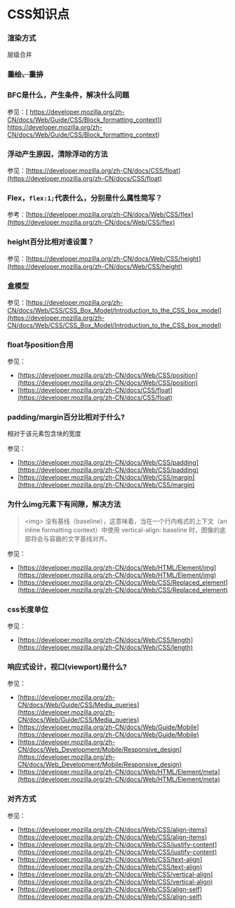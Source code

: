 # CSS知识点

### **渲染方式**

层级合并

### **~~重绘、重排~~**

### **BFC是什么，产生条件，解决什么问题**

参见：[ https://developer.mozilla.org/zh-CN/docs/Web/Guide/CSS/Block_formatting_context]( https://developer.mozilla.org/zh-CN/docs/Web/Guide/CSS/Block_formatting_context)

### **浮动产生原因，清除浮动的方法**

参见：[https://developer.mozilla.org/zh-CN/docs/CSS/float](https://developer.mozilla.org/zh-CN/docs/CSS/float)

### **Flex，`flex:1;`代表什么，分别是什么属性简写？**

参考：[https://developer.mozilla.org/zh-CN/docs/Web/CSS/flex](https://developer.mozilla.org/zh-CN/docs/Web/CSS/flex)

### **height百分比相对谁设置？**

参见：[https://developer.mozilla.org/zh-CN/docs/Web/CSS/height](https://developer.mozilla.org/zh-CN/docs/Web/CSS/height)

### **盒模型**

参见：[https://developer.mozilla.org/zh-CN/docs/Web/CSS/CSS_Box_Model/Introduction_to_the_CSS_box_model](https://developer.mozilla.org/zh-CN/docs/Web/CSS/CSS_Box_Model/Introduction_to_the_CSS_box_model)

### **float与position合用**

参见：
- [https://developer.mozilla.org/zh-CN/docs/Web/CSS/position](https://developer.mozilla.org/zh-CN/docs/Web/CSS/position)
- [https://developer.mozilla.org/zh-CN/docs/CSS/float](https://developer.mozilla.org/zh-CN/docs/CSS/float)

### **padding/margin百分比相对于什么?**

相对于该元素包含块的宽度

参见：
- [https://developer.mozilla.org/zh-CN/docs/Web/CSS/padding](https://developer.mozilla.org/zh-CN/docs/Web/CSS/padding)
- [https://developer.mozilla.org/zh-CN/docs/Web/CSS/margin](https://developer.mozilla.org/zh-CN/docs/Web/CSS/margin)

### **为什么img元素下有间隙，解决方法**

> \<img\> 没有基线（baseline），这意味着，当在一个行内格式的上下文（an inline formatting context）中使用 vertical-align: baseline 时，图像的底部将会与容器的文字基线对齐。

参见：
- [https://developer.mozilla.org/zh-CN/docs/Web/HTML/Element/img](https://developer.mozilla.org/zh-CN/docs/Web/HTML/Element/img)
- [https://developer.mozilla.org/zh-CN/docs/Web/CSS/Replaced_element](https://developer.mozilla.org/zh-CN/docs/Web/CSS/Replaced_element)

### **css长度单位**

参见：
- [https://developer.mozilla.org/zh-CN/docs/Web/CSS/length](https://developer.mozilla.org/zh-CN/docs/Web/CSS/length)

### **响应式设计，视口(viewport)是什么?**

参见：
- [https://developer.mozilla.org/zh-CN/docs/Web/Guide/CSS/Media_queries](https://developer.mozilla.org/zh-CN/docs/Web/Guide/CSS/Media_queries)
- [https://developer.mozilla.org/zh-CN/docs/Web/Guide/Mobile](https://developer.mozilla.org/zh-CN/docs/Web/Guide/Mobile)
- [https://developer.mozilla.org/zh-CN/docs/Web_Development/Mobile/Responsive_design](https://developer.mozilla.org/zh-CN/docs/Web_Development/Mobile/Responsive_design)
- [https://developer.mozilla.org/zh-CN/docs/Web/HTML/Element/meta](https://developer.mozilla.org/zh-CN/docs/Web/HTML/Element/meta)

### **对齐方式**

参见：
- [https://developer.mozilla.org/zh-CN/docs/Web/CSS/align-items](https://developer.mozilla.org/zh-CN/docs/Web/CSS/align-items)
- [https://developer.mozilla.org/zh-CN/docs/Web/CSS/justify-content](https://developer.mozilla.org/zh-CN/docs/Web/CSS/justify-content)
- [https://developer.mozilla.org/zh-CN/docs/Web/CSS/text-align](https://developer.mozilla.org/zh-CN/docs/Web/CSS/text-align)
- [https://developer.mozilla.org/zh-CN/docs/Web/CSS/vertical-align](https://developer.mozilla.org/zh-CN/docs/Web/CSS/vertical-align)
- [https://developer.mozilla.org/zh-CN/docs/Web/CSS/align-self](https://developer.mozilla.org/zh-CN/docs/Web/CSS/align-self)